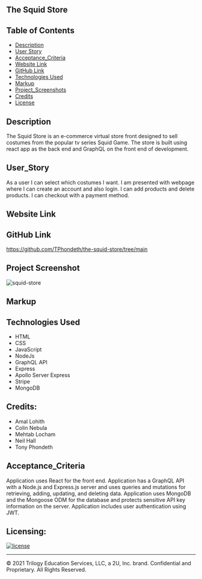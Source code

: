 ## The Squid Store
## Table of Contents
* [Description](#Description)
* [User Story](#User_Story)
* [Acceptance_Criteria](#Acceptance_Criteria)
* [Website Link](#Website)
* [GitHub Link](#GitHub)
* [Technologies Used](#Technologies_Used)
* [Markup](#Markup)
* [Project_Screenshots](#Project_Screenshots)
* [Credits](#Credits)
* [License](#License)
## Description
The Squid Store is an e-commerce virtual store front designed to sell costumes from the popular tv series Squid Game. The store is built using react app as the back end and GraphQL on the front end of development.
## User_Story
As a user  I can select which costumes I want. I am presented with webpage where I can create an account and also login. I can add products and delete products. I can checkout with a payment method.
## Website Link

## GitHub Link
https://github.com/TPhondeth/the-squid-store/tree/main

## Project Screenshot
![squid-store](https://user-images.githubusercontent.com/57843842/142785005-3f0e707c-cb08-453a-88e9-3d825090bd79.png)
## Markup

## Technologies Used
* HTML
* CSS
* JavaScript
* NodeJs
* GraphQL API
* Express
* Apollo Server Express
* Stripe
* MongoDB

## Credits: 
*  Amal Lohith
*  Colin Nebula
*  Mehtab Locham
*  Neil Hall
*  Tony Phondeth

## Acceptance_Criteria
Application uses React for the front end.
Application has a GraphQL API with a Node.js and Express.js server and uses queries and mutations for retrieving, adding, updating, and deleting data.
Application uses MongoDB and the Mongoose ODM for the database and protects sensitive API key information on the server.
Application includes user authentication using JWT.
## Licensing:
[![license](https://img.shields.io/badge/license-MIT-brightgreen)](https://shields.io)

  ----
© 2021 Trilogy Education Services, LLC, a 2U, Inc. brand. Confidential and Proprietary. All Rights Reserved.